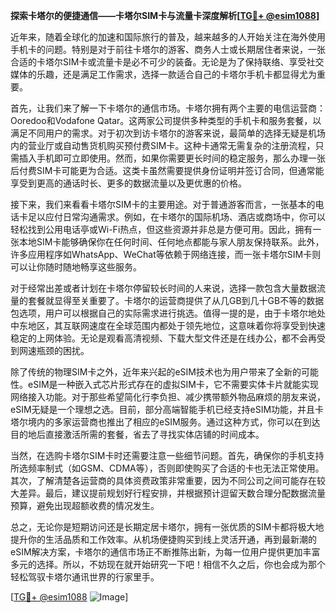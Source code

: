 **探索卡塔尔的便捷通信——卡塔尔SIM卡与流量卡深度解析[[TG💪+ @esim1088](https://t.me/s/esim1088)]**

近年来，随着全球化的加速和国际旅行的普及，越来越多的人开始关注在海外使用手机卡的问题。特别是对于前往卡塔尔的游客、商务人士或长期居住者来说，一张合适的卡塔尔SIM卡或流量卡是必不可少的装备。无论是为了保持联络、享受社交媒体的乐趣，还是满足工作需求，选择一款适合自己的卡塔尔手机卡都显得尤为重要。

首先，让我们来了解一下卡塔尔的通信市场。卡塔尔拥有两个主要的电信运营商：Ooredoo和Vodafone Qatar。这两家公司提供多种类型的手机卡和服务套餐，以满足不同用户的需求。对于初次到访卡塔尔的游客来说，最简单的选择无疑是机场内的营业厅或自动售货机购买预付费SIM卡。这种卡通常无需复杂的注册流程，只需插入手机即可立即使用。然而，如果你需要更长时间的稳定服务，那么办理一张后付费SIM卡可能更为合适。这类卡虽然需要提供身份证明并签订合同，但通常能享受到更高的通话时长、更多的数据流量以及更优惠的价格。

接下来，我们来看看卡塔尔SIM卡的主要用途。对于普通游客而言，一张基本的电话卡足以应付日常沟通需求。例如，在卡塔尔的国际机场、酒店或商场中，你可以轻松找到公用电话亭或Wi-Fi热点，但这些资源并非总是方便可用。因此，拥有一张本地SIM卡能够确保你在任何时间、任何地点都能与家人朋友保持联系。此外，许多应用程序如WhatsApp、WeChat等依赖于网络连接，而一张卡塔尔SIM卡则可以让你随时随地畅享这些服务。

对于经常出差或者计划在卡塔尔停留较长时间的人来说，选择一款包含大量数据流量的套餐就显得至关重要了。卡塔尔的运营商提供了从几GB到几十GB不等的数据包选项，用户可以根据自己的实际需求进行挑选。值得一提的是，由于卡塔尔地处中东地区，其互联网速度在全球范围内都处于领先地位，这意味着你将享受到快速稳定的上网体验。无论是观看高清视频、下载大型文件还是在线办公，都不会再受到网速瓶颈的困扰。

除了传统的物理SIM卡之外，近年来兴起的eSIM技术也为用户带来了全新的可能性。eSIM是一种嵌入式芯片形式存在的虚拟SIM卡，它不需要实体卡片就能实现网络接入功能。对于那些希望简化行李负担、减少携带额外物品麻烦的朋友来说，eSIM无疑是一个理想之选。目前，部分高端智能手机已经支持eSIM功能，并且卡塔尔境内的多家运营商也推出了相应的eSIM服务。通过这种方式，你可以在到达目的地后直接激活所需的套餐，省去了寻找实体店铺的时间成本。

当然，在选购卡塔尔SIM卡时还需要注意一些细节问题。首先，确保你的手机支持所选频率制式（如GSM、CDMA等），否则即使购买了合适的卡也无法正常使用。其次，了解清楚各运营商的具体资费政策非常重要，因为不同公司之间可能存在较大差异。最后，建议提前规划好行程安排，并根据预计逗留天数合理分配数据流量预算，避免出现超额收费的情况发生。

总之，无论你是短期访问还是长期定居卡塔尔，拥有一张优质的SIM卡都将极大地提升你的生活品质和工作效率。从机场便捷购买到线上灵活开通，再到最新潮的eSIM解决方案，卡塔尔的通信市场正不断推陈出新，为每一位用户提供更加丰富多元的选择。所以，不妨现在就开始研究一下吧！相信不久之后，你也会成为那个轻松驾驭卡塔尔通讯世界的行家里手。

[[TG💪+ @esim1088](https://t.me/s/esim1088) ![Image](https://i.postimg.cc/4NQfJmqS/Snipaste-2025-05-13-00-14-12.png)]